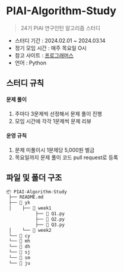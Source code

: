 # PIAI-Algorithm-Study

> 24기 PIAI 연구인턴 알고리즘 스터디 

- 스터디 기간 : 2024.02.01 ~ 2024.03.14
- 정기 모임 시간 : 매주 목요일 O시
- 참고 사이트 : [프로그래머스](https://programmers.co.kr/learn/challenges)
- 언어 : Python

## 스터디 규칙

#### 문제 풀이

1. 주마다 3문제씩 선정해서 문제 풀이 진행
2. 모임 시간에 각각 1문제씩 문제 리뷰

#### 운영 규칙

1. 문제 미풀이시 1문제당 5,000원 벌금
2. 목요일까지 문제 풀이 코드 pull request로 등록 

## 파일 및 폴더 구조

```tex
📦 PIAI-Algorithm-Study
 ├── README.md
 ├── 📁 yk
 │    ├── 📁 week1
           ├── 📄 Q1.py
           ├── 📄 Q2.py
           ├── 📄 Q3.py
 │    └── 📁 week2
 └── 📁 cy
 └── 📁 mh
 └── 📁 dh
 └── 📁 sj
 └── 📁 sm
 └── 📁 ju
